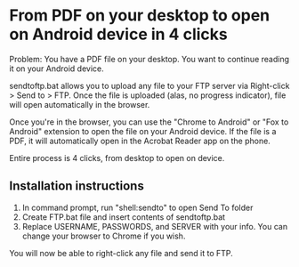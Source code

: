 From PDF on your desktop to open on Android device in 4 clicks
==================================================================

Problem: You have a PDF file on your desktop. You want to continue reading it on your Android device.

sendtoftp.bat allows you to upload any file to your FTP server via Right-click > Send to > FTP. Once the file is uploaded (alas, no progress indicator), file will open automatically in the browser. 

Once you're in the browser, you can use the "Chrome to Android" or "Fox to Android" extension to open the file on your Android device. If the file is a PDF, it will automatically open in the Acrobat Reader app on the phone.

Entire process is 4 clicks, from desktop to open on device.

Installation instructions
--------------------------

1. In command prompt, run "shell:sendto" to open Send To folder
2. Create FTP.bat file and insert contents of sendtoftp.bat
3. Replace USERNAME, PASSWORDS, and SERVER with your info. You can change your browser to Chrome if you wish.

You will now be able to right-click any file and send it to FTP.
